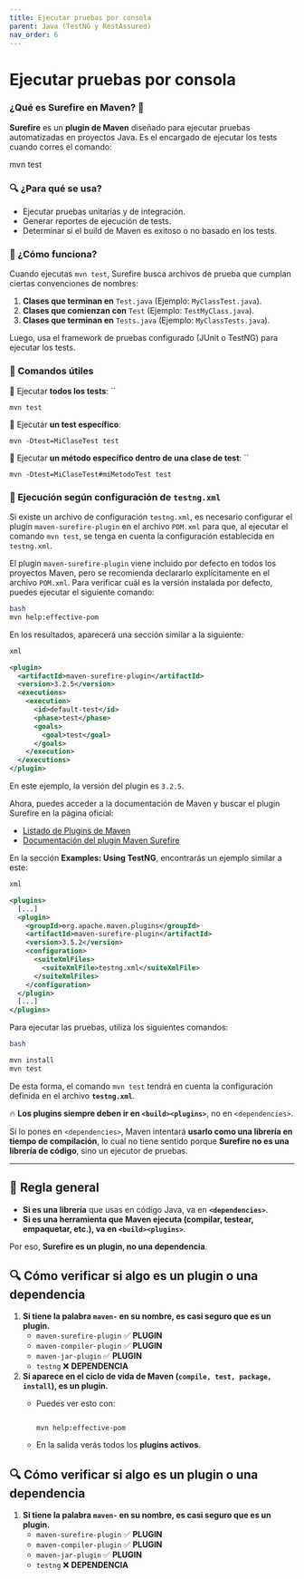 ```yaml
---
title: Ejecutar pruebas por consola
parent: Java (TestNG y RestAssured)
nav_order: 6
---
```

# **Ejecutar pruebas por consola**

### **¿Qué es Surefire en Maven? 🚀**

**Surefire** es un **plugin de Maven** diseñado para ejecutar pruebas automatizadas en proyectos Java. Es el encargado de ejecutar los tests cuando corres el comando:

mvn test

### **🔍 ¿Para qué se usa?**

- Ejecutar pruebas unitarias y de integración.
- Generar reportes de ejecución de tests.
- Determinar si el build de Maven es exitoso o no basado en los tests.

### **📌 ¿Cómo funciona?**

Cuando ejecutas `mvn test`, Surefire busca archivos de prueba que cumplan ciertas convenciones de nombres:

1. **Clases que terminan en** `Test.java` (Ejemplo: `MyClassTest.java`).
2. **Clases que comienzan con** `Test` (Ejemplo: `TestMyClass.java`).
3. **Clases que terminan en** `Tests.java` (Ejemplo: `MyClassTests.java`).

Luego, usa el framework de pruebas configurado (JUnit o TestNG) para ejecutar los tests.

### **📌 Comandos útiles**

🔹 Ejecutar **todos los tests**:
``

`mvn test`

🔹 Ejecutar **un test específico**:

`mvn -Dtest=MiClaseTest test`

🔹 Ejecutar **un método específico dentro de una clase de test**:
``

`mvn -Dtest=MiClaseTest#miMetodoTest test`

### **📌 Ejecución según configuración de `testng.xml`**

Si existe un archivo de configuración `testng.xml`, es necesario configurar el plugin `maven-surefire-plugin` en el archivo `POM.xml` para que, al ejecutar el comando `mvn test`, se tenga en cuenta la configuración establecida en `testng.xml`.

El plugin `maven-surefire-plugin` viene incluido por defecto en todos los proyectos Maven, pero se recomienda declararlo explícitamente en el archivo `POM.xml`. Para verificar cuál es la versión instalada por defecto, puedes ejecutar el siguiente comando:

```bash
bash
mvn help:effective-pom
```

En los resultados, aparecerá una sección similar a la siguiente:

```xml
xml

<plugin>
  <artifactId>maven-surefire-plugin</artifactId>
  <version>3.2.5</version>
  <executions>
    <execution>
      <id>default-test</id>
      <phase>test</phase>
      <goals>
        <goal>test</goal>
      </goals>
    </execution>
  </executions>
</plugin>

```

En este ejemplo, la versión del plugin es `3.2.5`.

Ahora, puedes acceder a la documentación de Maven y buscar el plugin Surefire en la página oficial:

- [Listado de Plugins de Maven](https://maven.apache.org/plugins/index.html)
- [Documentación del plugin Maven Surefire](https://maven.apache.org/surefire/maven-surefire-plugin/)

En la sección **Examples: Using TestNG**, encontrarás un ejemplo similar a este:

```xml
xml

<plugins>
  [...]
  <plugin>
    <groupId>org.apache.maven.plugins</groupId>
    <artifactId>maven-surefire-plugin</artifactId>
    <version>3.5.2</version>
    <configuration>
      <suiteXmlFiles>
        <suiteXmlFile>testng.xml</suiteXmlFile>
      </suiteXmlFiles>
    </configuration>
  </plugin>
  [...]
</plugins>

```

Para ejecutar las pruebas, utiliza los siguientes comandos:

```bash
bash

mvn install
mvn test

```

De esta forma, el comando `mvn test` tendrá en cuenta la configuración definida en el archivo **`testng.xml`**.

🔥 **Los plugins siempre deben ir en `<build><plugins>`**, no en `<dependencies>`.

Si lo pones en `<dependencies>`, Maven intentará **usarlo como una librería en tiempo de compilación**, lo cual no tiene sentido porque **Surefire no es una librería de código**, sino un ejecutor de pruebas.

---

## **📌 Regla general**

- **Si es una librería** que usas en código Java, va en **`<dependencies>`**.
- **Si es una herramienta que Maven ejecuta (compilar, testear, empaquetar, etc.), va en `<build><plugins>`**.

Por eso, **Surefire es un plugin, no una dependencia**.

## **🔍 Cómo verificar si algo es un plugin o una dependencia**

1. **Si tiene la palabra `maven-` en su nombre, es casi seguro que es un plugin.**
    - `maven-surefire-plugin` ✅ **PLUGIN**
    - `maven-compiler-plugin` ✅ **PLUGIN**
    - `maven-jar-plugin` ✅ **PLUGIN**
    - `testng` ❌ **DEPENDENCIA**
2. **Si aparece en el ciclo de vida de Maven (`compile, test, package, install`), es un plugin.**
    - Puedes ver esto con:
        
        ```
        
        mvn help:effective-pom
        ```
        
    - En la salida verás todos los **plugins activos**.

## **🔍 Cómo verificar si algo es un plugin o una dependencia**

1. **Si tiene la palabra `maven-` en su nombre, es casi seguro que es un plugin.**
    - `maven-surefire-plugin` ✅ **PLUGIN**
    - `maven-compiler-plugin` ✅ **PLUGIN**
    - `maven-jar-plugin` ✅ **PLUGIN**
    - `testng` ❌ **DEPENDENCIA**